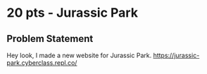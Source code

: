 # 20 pts - Jurassic Park
## Problem Statement
Hey look, I made a new website for Jurassic Park. https://jurassic-park.cyberclass.repl.co/

